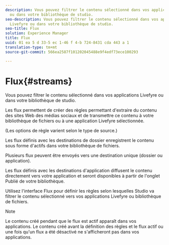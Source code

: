 ```yaml
---
description: Vous pouvez filtrer le contenu sélectionné dans vos applications Livefyre
  ou dans votre bibliothèque de studio.
seo-description: Vous pouvez filtrer le contenu sélectionné dans vos applications
  Livefyre ou dans votre bibliothèque de studio.
seo-title: Flux
solution: Experience Manager
title: Flux
uuid: 01 ea 5 d 33-5 ec 1-46 f 4-b 724-8431 cda 443 a 1
translation-type: tm+mt
source-git-commit: 566ea2587f101202045488e9f4edf73ece100293

---
```



# Flux{#streams}

Vous pouvez filtrer le contenu sélectionné dans vos applications Livefyre ou dans votre bibliothèque de studio.

Les flux permettent de créer des règles permettant d'extraire du contenu des sites Web des médias sociaux et de transmettre ce contenu à votre bibliothèque de fichiers ou à une application Livefyre sélectionnée.

(Les options de règle varient selon le type de source.)

Les flux définis avec les destinations de dossier enregistrent le contenu sous forme d'actifs dans votre bibliothèque de fichiers.

Plusieurs flux peuvent être envoyés vers une destination unique (dossier ou application).

Les flux définis avec les destinations d'application diffusent le contenu directement vers votre application et seront disponibles à partir de l'onglet Publié de votre bibliothèque.

Utilisez l'interface Flux pour définir les règles selon lesquelles Studio va filtrer le contenu sélectionné vers vos applications Livefyre ou bibliothèque de fichiers.

>[!NOTE]
>
>Le contenu créé pendant que le flux est actif apparaît dans vos applications. Le contenu créé avant la définition des règles et le flux actif ou une fois qu'un flux a été désactivé ne s'afficheront pas dans vos applications.

